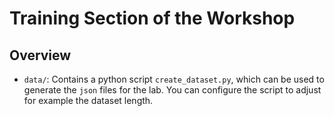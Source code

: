 # Training Section of the Workshop

## Overview

* `data/`: Contains a python script `create_dataset.py`, which can be used to generate the `json` files for the lab. You can configure the script to adjust for example the dataset length.

